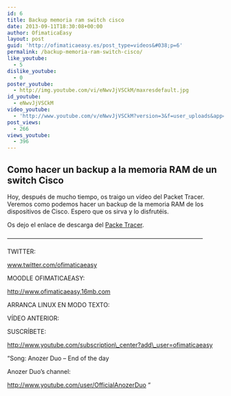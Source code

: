 ```yaml
---
id: 6
title: Backup memoria ram switch cisco
date: 2013-09-11T18:30:08+00:00
author: OfimaticaEasy
layout: post
guid: 'http://ofimaticaeasy.es/post_type=videos&#038;p=6'
permalink: /backup-memoria-ram-switch-cisco/
like_youtube:
  - 5
dislike_youtube:
  - 0
poster_youtube:
  - http://img.youtube.com/vi/eNwvJjVSCkM/maxresdefault.jpg
id_youtube:
  - eNwvJjVSCkM
video_youtube:
  - 'http://www.youtube.com/v/eNwvJjVSCkM?version=3&f=user_uploads&app=youtube_gdata'
post_views:
  - 266
views_youtube:
  - 396
---
```

## Como hacer un backup a la memoria RAM de un switch Cisco

Hoy, después de mucho tiempo, os traigo un vídeo del Packet Tracer. Veremos como podemos hacer un backup de la memoria RAM de los dispositivos de Cisco. Espero que os sirva y lo disfrutéis.

Os dejo el enlace de descarga del <a title="Descarga Packet Tracer" href="http://www.ciscopackettracer.com/#!download/c1739" target="_blank">Packe Tracer</a>.

&#8212;&#8212;&#8212;&#8212;&#8212;&#8212;&#8212;&#8212;&#8212;&#8212;&#8212;&#8212;&#8212;&#8212;&#8212;&#8212;&#8212;&#8212;&#8212;&#8212;&#8212;&#8212;&#8212;&#8212;&#8212;&#8212;&#8212;&#8212;&#8212;&#8212;&#8212;&#8212;&#8211;

TWITTER:
  
www.twitter.com/ofimaticaeasy

MOODLE OFIMATICAEASY:

http://www.ofimaticaeasy.16mb.com

ARRANCA LINUX EN MODO TEXTO:



VÍDEO ANTERIOR:



SUSCRÍBETE:

http://www.youtube.com/subscription\_center?add\_user=ofimaticaeasy

&#8220;Song: Anozer Duo &#8211; End of the day
  
Anozer Duo&#8217;s channel:
  
http://www.youtube.com/user/OfficialAnozerDuo &#8220;